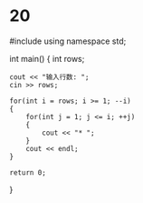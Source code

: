 # 20
#include <iostream>
using namespace std;
 
int main()
{
    int rows;
 
    cout << "输入行数: ";
    cin >> rows;
 
    for(int i = rows; i >= 1; --i)
    {
        for(int j = 1; j <= i; ++j)
        {
            cout << "* ";
        }
        cout << endl;
    }
    
    return 0;
}
